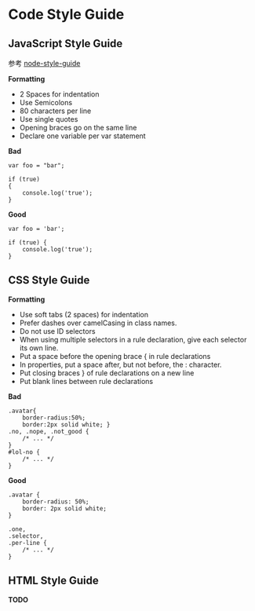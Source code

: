 # Code Style Guide

## JavaScript Style Guide

参考 [node-style-guide](https://github.com/felixge/node-style-guide)

**Formatting**

* 2 Spaces for indentation
* Use Semicolons
* 80 characters per line
* Use single quotes
* Opening braces go on the same line
* Declare one variable per var statement

**Bad**

	var foo = "bar";
	
	if (true) 
	{
		console.log('true');
	}

**Good**

	var foo = 'bar';
	
	if (true) {
		console.log('true');
	}


## CSS Style Guide

**Formatting**

* Use soft tabs (2 spaces) for indentation
* Prefer dashes over camelCasing in class names.
* Do not use ID selectors
* When using multiple selectors in a rule declaration, give each selector its own line.
* Put a space before the opening brace { in rule declarations
* In properties, put a space after, but not before, the : character.
* Put closing braces } of rule declarations on a new line
* Put blank lines between rule declarations

**Bad**

	.avatar{
    	border-radius:50%;
    	border:2px solid white; }
	.no, .nope, .not_good {
  		/* ... */
	}
	#lol-no {
  		/* ... */
	}
	
**Good**

	.avatar {
  		border-radius: 50%;
  		border: 2px solid white;
	}

	.one,
	.selector,
	.per-line {
  		/* ... */
	}
	
## HTML Style Guide

**TODO**